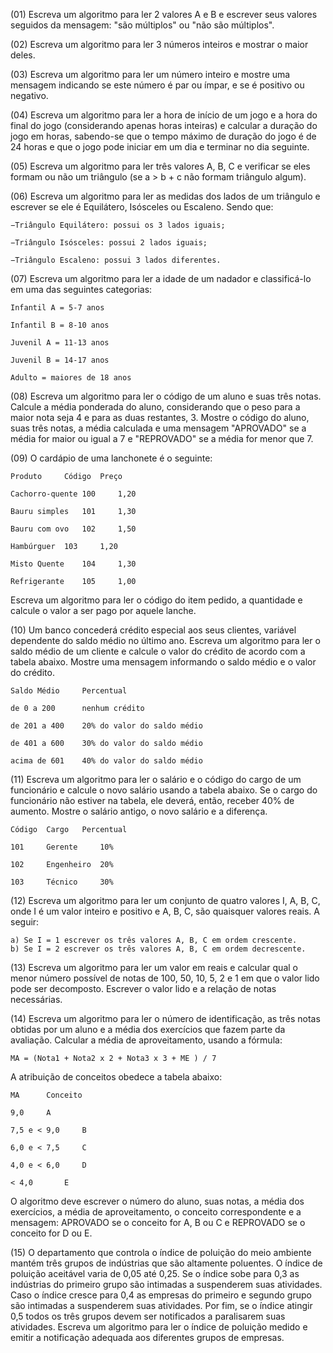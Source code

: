 (01) Escreva um algoritmo para ler 2 valores A e B e escrever seus valores seguidos da mensagem: "são múltiplos" ou "não são múltiplos".

(02) Escreva um algoritmo para ler 3 números inteiros e mostrar o maior deles.

(03) Escreva um algoritmo para ler um número inteiro e mostre uma mensagem indicando se este número é par ou ímpar, e se é positivo ou negativo.

(04) Escreva um algoritmo para ler a hora de início de um jogo e a hora do final do jogo (considerando apenas horas inteiras) e calcular a duração do jogo em horas, sabendo-se que o tempo máximo de duração do jogo é de 24 horas e que o jogo pode iniciar em um dia e terminar no dia seguinte.

(05) Escreva um algoritmo para ler três valores A, B, C e verificar se eles formam ou não um triângulo (se a > b + c não formam triângulo algum).

(06) Escreva um algoritmo para ler as medidas dos lados de um triângulo e escrever se ele é Equilátero, Isósceles ou Escaleno. Sendo que:

	−Triângulo Equilátero: possui os 3 lados iguais;
	
	−Triângulo Isósceles: possui 2 lados iguais;
	
	−Triângulo Escaleno: possui 3 lados diferentes.
 
(07) Escreva um algoritmo para ler a idade de um nadador e classificá-lo em uma das seguintes categorias:

	Infantil A = 5-7 anos

    Infantil B = 8-10 anos

    Juvenil A = 11-13 anos

    Juvenil B = 14-17 anos

    Adulto = maiores de 18 anos

(08) Escreva um algoritmo para ler o código de um aluno e suas três notas. Calcule a média ponderada do aluno, considerando que o peso para a maior nota seja 4 e para as duas restantes, 3. Mostre o código do aluno, suas três notas, a média calculada e uma mensagem "APROVADO" se a média for maior ou igual a 7 e "REPROVADO" se a média for menor que 7.

(09) O cardápio de uma lanchonete é o seguinte:
	
	Produto		Código  Preço
	
	Cachorro-quente	100 	1,20
	
	Bauru simples 	101 	1,30
	
	Bauru com ovo 	102 	1,50
	
	Hambúrguer 	103 	1,20
	
	Misto Quente 	104 	1,30
	
	Refrigerante 	105 	1,00

Escreva um algoritmo para ler o código do item pedido, a quantidade e calcule o valor a ser pago por aquele lanche.

(10) Um banco concederá crédito especial aos seus clientes, variável dependente do saldo médio no último ano. Escreva um algoritmo para ler o saldo médio de um cliente e calcule o valor do crédito de acordo com a tabela abaixo. Mostre uma mensagem informando o saldo médio e o valor do crédito. 
 
	Saldo Médio 	Percentual
	
	de 0 a 200 	    nenhum crédito
	
	de 201 a 400 	20% do valor do saldo médio
	
	de 401 a 600 	30% do valor do saldo médio
	
	acima de 601 	40% do valor do saldo médio

(11) Escreva um algoritmo para ler o salário e o código do cargo de um funcionário e calcule o novo salário usando a tabela abaixo. Se o cargo do funcionário não estiver na tabela, ele deverá, então, receber 40% de aumento. Mostre o salário antigo, o novo salário e a diferença.
 
	Código	Cargo 	Percentual

	101 	Gerente 	10%
	
	102 	Engenheiro 	20%
	
	103 	Técnico 	30%

(12) Escreva um algoritmo para ler um conjunto de quatro valores I, A, B, C, onde I é um valor inteiro e positivo e A, B, C, são quaisquer valores reais. A seguir: 

    a) Se I = 1 escrever os três valores A, B, C em ordem crescente.
    b) Se I = 2 escrever os três valores A, B, C em ordem decrescente.

(13) Escreva um algoritmo para ler um valor em reais e calcular qual o menor número possível de notas de 100, 50, 10, 5, 2 e 1 em que o valor lido pode ser decomposto. Escrever o valor lido e a relação de notas necessárias.

(14) Escreva um algoritmo para ler o número de identificação, as três notas obtidas por um aluno e a média dos exercícios que fazem parte da avaliação. Calcular a média de aproveitamento, usando a fórmula:

    MA = (Nota1 + Nota2 x 2 + Nota3 x 3 + ME ) / 7

A atribuição de conceitos obedece a tabela abaixo:

	MA		Conceito
	
	9,0		A
	
	7,5 e < 9,0 	B
	
	6,0 e < 7,5 	C
	
	4,0 e < 6,0 	D
	
	< 4,0	 	E

O algoritmo deve escrever o número do aluno, suas notas, a média dos exercícios, a média de aproveitamento, o conceito correspondente e a mensagem: APROVADO se o conceito for A, B ou C e REPROVADO se o conceito for D ou E.

(15) O departamento que controla o índice de poluição do meio ambiente mantém três grupos de indústrias que são altamente poluentes. O índice de poluição aceitável varia de 0,05 até 0,25. Se o índice sobe para 0,3 as indústrias do primeiro grupo são intimadas a suspenderem suas atividades. Caso o índice cresce para 0,4 as empresas do primeiro e segundo grupo são intimadas a suspenderem suas atividades. Por fim, se o índice atingir 0,5 todos os três grupos devem ser notificados a paralisarem suas atividades. Escreva um algoritmo para ler o índice de poluição medido e emitir a notificação adequada aos diferentes grupos de empresas.
